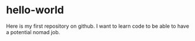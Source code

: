 # hello-world
Here is my first repository on github.
I want to learn code to be able to have a potential nomad job. 
